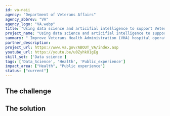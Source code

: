```yaml
---
id: va-naii
agency: "Department of Veterans Affairs"
agency_abbrev: "VA"
agency_logo: "VA.webp"
title: "Using data science and articifial intelligence to support Veterans' healthcare"
project_name: "Using data science and articifial intelligence to support Veterans' healthcare"
summary: " Improve Veterans Health Administration (VHA) hospital operations, efficiency, clinical flow, quality & safety, patient care, health outcomes, and Veterans' experiences using data science and artificial intelligence at the Department of Veterans Affairs."
partner_description: 
project_url: https://www.va.gov/ABOUT_VA/index.asp
youtube_url: https://youtu.be/u0ZyhkO1gEg
skill_set: ['Data science']
tags: ['Data_Science', 'Health', 'Public_experience']
impact_area: ["Health", "Public experience"]
status: ["current"]
---
```


## The challenge


## The solution
